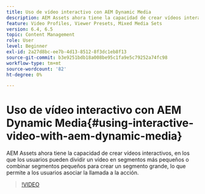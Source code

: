 ```yaml
---
title: Uso de vídeo interactivo con AEM Dynamic Media
description: AEM Assets ahora tiene la capacidad de crear vídeos interactivos, en los que los usuarios pueden dividir un vídeo en segmentos más pequeños o combinar segmentos pequeños para crear un segmento grande, lo que permite a los usuarios asociar la llamada a la acción.
feature: Video Profiles, Viewer Presets, Mixed Media Sets
version: 6.4, 6.5
topic: Content Management
role: User
level: Beginner
exl-id: 2a27d8bc-ee7b-4d13-8512-8f3dc1eb8f13
source-git-commit: b3e9251bdb18a008be95c1fa9e5c79252a74fc98
workflow-type: tm+mt
source-wordcount: '82'
ht-degree: 0%

---
```


# Uso de vídeo interactivo con AEM Dynamic Media{#using-interactive-video-with-aem-dynamic-media}

AEM Assets ahora tiene la capacidad de crear vídeos interactivos, en los que los usuarios pueden dividir un vídeo en segmentos más pequeños o combinar segmentos pequeños para crear un segmento grande, lo que permite a los usuarios asociar la llamada a la acción.

>[!VIDEO](https://video.tv.adobe.com/v/16516?quality=12&learn=on)

